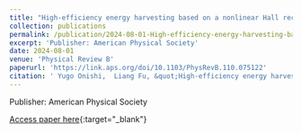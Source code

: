 ```yaml
---
title: "High-efficiency energy harvesting based on a nonlinear Hall rectifier"
collection: publications
permalink: /publication/2024-08-01-High-efficiency-energy-harvesting-based-on-a-nonlinear-Hall-rectifier
excerpt: 'Publisher: American Physical Society'
date: 2024-08-01
venue: 'Physical Review B'
paperurl: 'https://link.aps.org/doi/10.1103/PhysRevB.110.075122'
citation: ' Yugo Onishi,  Liang Fu, &quot;High-efficiency energy harvesting based on a nonlinear Hall rectifier.&quot; Physical Review B, 2024.'
---
```

Publisher: American Physical Society

[Access paper here](https://link.aps.org/doi/10.1103/PhysRevB.110.075122){:target="_blank"}
